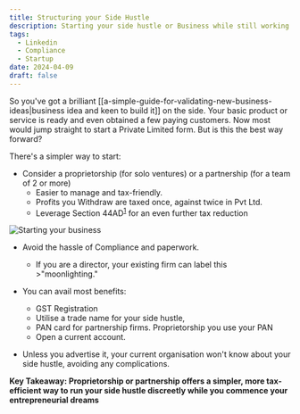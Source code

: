 ```yaml
---
title: Structuring your Side Hustle
description: Starting your side hustle or Business while still working in a job with least hassles and compliance challenges
tags:
  - Linkedin
  - Compliance
  - Startup
date: 2024-04-09
draft: false
---
```

  
So you've got a brilliant [[a-simple-guide-for-validating-new-business-ideas|business idea and keen to build it]] on the side. Your basic product or service is ready and even obtained a few paying customers. Now most would jump straight to start a Private Limited form. But is this the best way forward?
 
There's a simpler way to start:
- Consider a proprietorship (for solo ventures) or a partnership (for a team of 2 or more)
	- Easier to manage and tax-friendly.
	- Profits you Withdraw are taxed once, against twice in Pvt Ltd.
	- Leverage Section 44AD<sup><a href="https://cleartax.in/s/freelance-professional-business-income">1</a></sup> for an even further tax reduction

![Starting your business](https://i.imgur.com/t4aqfFm.jpeg)

- Avoid the hassle of Compliance and paperwork.
	- If you are a director, your existing firm can label this >"moonlighting."

- You can avail most benefits:
	- GST Registration
	- Utilise a trade name for your side hustle,
	- PAN card for partnership firms. Proprietorship you use your PAN
	- Open a current account.

- Unless you advertise it, your current organisation won't know about your side hustle, avoiding any complications.

**Key Takeaway: Proprietorship or partnership offers a simpler, more tax-efficient way to run your side hustle discreetly while you commence your entrepreneurial dreams**